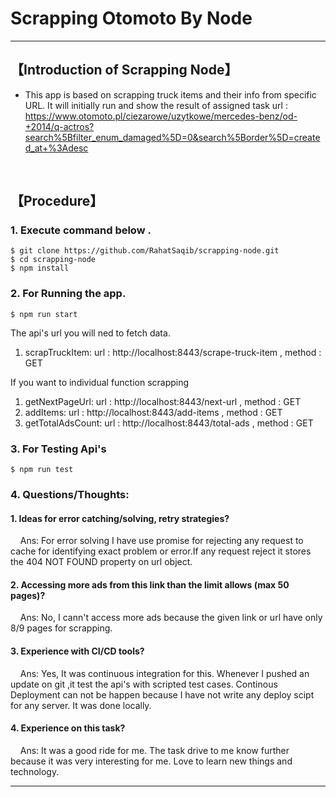 # Scrapping Otomoto By Node

***

## 【Introduction of Scrapping Node】
- This app is based on scrapping truck items and their info from specific URL.
It will initially run and show the result of assigned task url : https://www.otomoto.pl/ciezarowe/uzytkowe/mercedes-benz/od-+2014/q-actros?search%5Bfilter_enum_damaged%5D=0&search%5Border%5D=created_at+%3Adesc

&nbsp;


## 【Procedure】

### 1. Execute command below .
```
$ git clone https://github.com/RahatSaqib/scrapping-node.git
$ cd scrapping-node
$ npm install
```

### 2. For Running the app.
```
$ npm run start 
```
The api's url you will ned to fetch data.

1. scrapTruckItem:  url : http://localhost:8443/scrape-truck-item , method : GET

If you want to individual function scrapping 
1. getNextPageUrl:  url : http://localhost:8443/next-url , method : GET
2. addItems:  url : http://localhost:8443/add-items , method : GET
3. getTotalAdsCount:  url : http://localhost:8443/total-ads , method : GET


### 3. For Testing Api's
```
$ npm run test
```
### 4. Questions/Thoughts:
#### 1. Ideas for error catching/solving, retry strategies?

&nbsp; &nbsp; Ans: For error solving I have use  promise for rejecting any request to cache for identifying exact problem or error.If any request reject it stores the 404 NOT FOUND property on url object.

#### 2. Accessing more ads from this link than the limit allows (max 50 pages)?
&nbsp; &nbsp; Ans: No, I cann't access more ads because the given link or url have only 8/9 pages for scrapping.

#### 3. Experience with CI/CD tools?
&nbsp; &nbsp; Ans: Yes, It was continuous integration for this. Whenever I pushed an update on git ,it test the api's with scripted test cases.  Continous Deployment can not be happen because I have not write any deploy scipt for any server. It was done locally.

#### 4. Experience on this task?
&nbsp; &nbsp; Ans: It was a good ride for me. The task drive to me know further because it was very interesting for me. Love to learn new things and technology.
***
